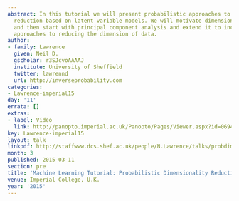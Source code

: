 ```yaml
---
abstract: In this tutorial we will present probabilistic approaches to dimensionality
  reduction based on latent variable models. We will motivate dimensionality reduction
  and then start with principal component analysis and extend it to include non linear
  approaches to reducing the dimension of data.
author:
- family: Lawrence
  given: Neil D.
  gscholar: r3SJcvoAAAAJ
  institute: University of Sheffield
  twitter: lawrennd
  url: http://inverseprobability.com
categories:
- Lawrence-imperial15
day: '11'
errata: []
extras:
- label: Video
  link: http://panopto.imperial.ac.uk/Panopto/Pages/Viewer.aspx?id=06941fe2-13be-45f5-9f57-52bfffed0960
key: Lawrence-imperial15
layout: talk
linkpdf: http://staffwww.dcs.shef.ac.uk/people/N.Lawrence/talks/probdim_imperial15.pdf
month: 3
published: 2015-03-11
section: pre
title: 'Machine Learning Tutorial: Probabilistic Dimensionality Reduction'
venue: Imperial College, U.K.
year: '2015'
---
```

